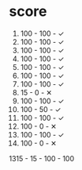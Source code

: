 # score

01. 100 - 100 - ✓
02. 100 - 100 - ✓
03. 100 - 100 - ✓
04. 100 - 100 - ✓
05. 100 - 100 - ✓
06. 100 - 100 - ✓
07. 100 - 100 - ✓
08. 15  - 0   - ✕
09. 100 - 100 - ✓
10. 100 - 50  - ✓
11. 100 - 100 - ✓
12. 100 - 0   - ✕
13. 100 - 100 - ✓
14. 100 - 0   - ✕

1315 - 15 - 100 - 100
